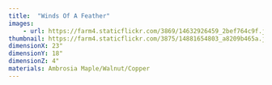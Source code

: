 ```yaml
---
title:  "Winds Of A Feather"
images:
    - url: https://farm4.staticflickr.com/3869/14632926459_2bef764c9f.jpg
thumbnail: https://farm4.staticflickr.com/3875/14881654803_a8209b465a.jpg
dimensionX: 23"
dimensionY: 18"
dimensionZ: 4"
materials: Ambrosia Maple/Walnut/Copper
---
```

